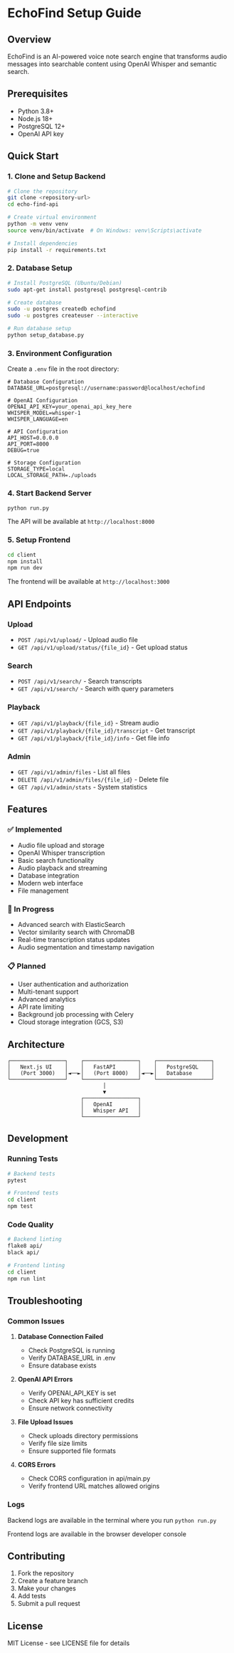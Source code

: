 # EchoFind Setup Guide

## Overview

EchoFind is an AI-powered voice note search engine that transforms audio messages into searchable content using OpenAI Whisper and semantic search.

## Prerequisites

- Python 3.8+
- Node.js 18+
- PostgreSQL 12+
- OpenAI API key

## Quick Start

### 1. Clone and Setup Backend

```bash
# Clone the repository
git clone <repository-url>
cd echo-find-api

# Create virtual environment
python -m venv venv
source venv/bin/activate  # On Windows: venv\Scripts\activate

# Install dependencies
pip install -r requirements.txt
```

### 2. Database Setup

```bash
# Install PostgreSQL (Ubuntu/Debian)
sudo apt-get install postgresql postgresql-contrib

# Create database
sudo -u postgres createdb echofind
sudo -u postgres createuser --interactive

# Run database setup
python setup_database.py
```

### 3. Environment Configuration

Create a `.env` file in the root directory:

```env
# Database Configuration
DATABASE_URL=postgresql://username:password@localhost/echofind

# OpenAI Configuration
OPENAI_API_KEY=your_openai_api_key_here
WHISPER_MODEL=whisper-1
WHISPER_LANGUAGE=en

# API Configuration
API_HOST=0.0.0.0
API_PORT=8000
DEBUG=true

# Storage Configuration
STORAGE_TYPE=local
LOCAL_STORAGE_PATH=./uploads
```

### 4. Start Backend Server

```bash
python run.py
```

The API will be available at `http://localhost:8000`

### 5. Setup Frontend

```bash
cd client
npm install
npm run dev
```

The frontend will be available at `http://localhost:3000`

## API Endpoints

### Upload

- `POST /api/v1/upload/` - Upload audio file
- `GET /api/v1/upload/status/{file_id}` - Get upload status

### Search

- `POST /api/v1/search/` - Search transcripts
- `GET /api/v1/search/` - Search with query parameters

### Playback

- `GET /api/v1/playback/{file_id}` - Stream audio
- `GET /api/v1/playback/{file_id}/transcript` - Get transcript
- `GET /api/v1/playback/{file_id}/info` - Get file info

### Admin

- `GET /api/v1/admin/files` - List all files
- `DELETE /api/v1/admin/files/{file_id}` - Delete file
- `GET /api/v1/admin/stats` - System statistics

## Features

### ✅ Implemented

- Audio file upload and storage
- OpenAI Whisper transcription
- Basic search functionality
- Audio playback and streaming
- Database integration
- Modern web interface
- File management

### 🚧 In Progress

- Advanced search with ElasticSearch
- Vector similarity search with ChromaDB
- Real-time transcription status updates
- Audio segmentation and timestamp navigation

### 📋 Planned

- User authentication and authorization
- Multi-tenant support
- Advanced analytics
- API rate limiting
- Background job processing with Celery
- Cloud storage integration (GCS, S3)

## Architecture

```
┌─────────────────┐    ┌─────────────────┐    ┌─────────────────┐
│   Next.js UI    │    │   FastAPI       │    │   PostgreSQL    │
│   (Port 3000)   │◄──►│   (Port 8000)   │◄──►│   Database      │
└─────────────────┘    └─────────────────┘    └─────────────────┘
                              │
                              ▼
                       ┌─────────────────┐
                       │   OpenAI        │
                       │   Whisper API   │
                       └─────────────────┘
```

## Development

### Running Tests

```bash
# Backend tests
pytest

# Frontend tests
cd client
npm test
```

### Code Quality

```bash
# Backend linting
flake8 api/
black api/

# Frontend linting
cd client
npm run lint
```

## Troubleshooting

### Common Issues

1. **Database Connection Failed**

   - Check PostgreSQL is running
   - Verify DATABASE_URL in .env
   - Ensure database exists

2. **OpenAI API Errors**

   - Verify OPENAI_API_KEY is set
   - Check API key has sufficient credits
   - Ensure network connectivity

3. **File Upload Issues**

   - Check uploads directory permissions
   - Verify file size limits
   - Ensure supported file formats

4. **CORS Errors**
   - Check CORS configuration in api/main.py
   - Verify frontend URL matches allowed origins

### Logs

Backend logs are available in the terminal where you run `python run.py`

Frontend logs are available in the browser developer console

## Contributing

1. Fork the repository
2. Create a feature branch
3. Make your changes
4. Add tests
5. Submit a pull request

## License

MIT License - see LICENSE file for details
